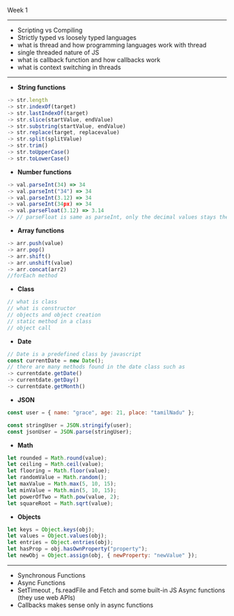 Week 1

---

- Scripting vs Compiling
- Strictly typed vs loosely typed languages
- what is thread and how programming languages work with thread
- single threaded nature of JS
- what is callback function and how callbacks work
- what is context switching in threads

---

- **String functions**

```jsx
-> str.length
-> str.indexOf(target)
-> str.lastIndexOf(target)
-> str.slice(startValue, endValue)
-> str.substring(startValue, endValue)
-> str.replace(target, replacevalue)
-> str.split(splitValue)
-> str.trim()
-> str.toUpperCase()
-> str.toLowerCase()
```

- **Number functions**

```jsx
-> val.parseInt(34) => 34
-> val.parseInt("34") => 34
-> val.parseInt(3.12) => 34
-> val.parseInt(34px) => 34
-> val.parseFloat(3.12) => 3.14
-> // parseFloat is same as parseInt, only the decimal values stays the same and then others will turn to int

```

- **Array functions**

```jsx
-> arr.push(value)
-> arr.pop()
-> arr.shift()
-> arr.unshift(value)
-> arr.concat(arr2)
//forEach method
```

- **Class**

```jsx
// what is class
// what is constructor
// objects and object creation
// static method in a class
// object call
```

- **Date**

```jsx
// Date is a predefined class by javascript
const currentDate = new Date();
// there are many methods found in the date class such as
-> currentdate.getDate()
-> currentdate.getDay()
-> currentdate.getMonth()
```

- **JSON**

```jsx
const user = { name: "grace", age: 21, place: "tamilNadu" };

const stringUser = JSON.stringify(user);
const jsonUser = JSON.parse(stringUser);
```

- **Math**

```jsx
let rounded = Math.round(value);
let ceiling = Math.ceil(value);
let flooring = Math.floor(value);
let randomValue = Math.random();
let maxValue = Math.max(5, 10, 15);
let minValue = Math.min(5, 10, 15);
let powerOfTwo = Math.pow(value, 2);
let squareRoot = Math.sqrt(value);
```

- **Objects**

```jsx
let keys = Object.keys(obj);
let values = Object.values(obj);
let entries = Object.entries(obj);
let hasProp = obj.hasOwnProperty("property");
let newObj = Object.assign(obj, { newProperty: "newValue" });
```

---

- Synchronous Functions
- Async Functions
- SetTimeout , fs.readFile and Fetch and some built-in JS Async functions (they use web APIs)
- Callbacks makes sense only in async functions
